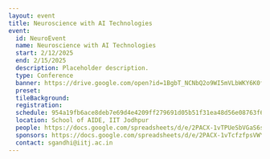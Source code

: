 ```yaml
---
layout: event
title: Neuroscience with AI Technologies
event: 
  id: NeuroEvent
  name: Neuroscience with AI Technologies
  start: 2/12/2025
  end: 2/15/2025
  description: Placeholder description.
  type: Conference
  banner: https://drive.google.com/open?id=1BgbT_NCNbQ2o9WI5mVLbWKY6K0fJkyMT
  preset: 
  tileBackground: 
  registration: 
  schedule: 954a19fb6ace8deb7e69d4e4209ff279691d05b51f31ea48d56e08763f68eeee@group.calendar.google.com
  location: School of AIDE, IIT Jodhpur
  people: https://docs.google.com/spreadsheets/d/e/2PACX-1vTPUeSbVGaS6s3Eez2aRwb8hgSGH5enhv_RfG6MEqq8C-XTEyGa3jbPbu23Ckc1fSmBE1hkyMuz76wc/pub?gid=1271978415&single=true&output=tsv
  sponsors: https://docs.google.com/spreadsheets/d/e/2PACX-1vTcfzfpsVWYhEEn4cO1gIT69quSuLbrUVHt8x0HptJhsOqJbAzIucUVfwV6lqfBslLV_6jSdJ7o_Jh4/pub?gid=167035070&single=true&output=tsv
  contact: sgandhi@iitj.ac.in
---
```

